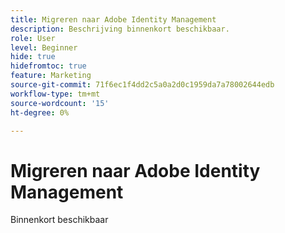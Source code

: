 ```yaml
---
title: Migreren naar Adobe Identity Management
description: Beschrijving binnenkort beschikbaar.
role: User
level: Beginner
hide: true
hidefromtoc: true
feature: Marketing
source-git-commit: 71f6ec1f4dd2c5a0a2d0c1959da7a78002644edb
workflow-type: tm+mt
source-wordcount: '15'
ht-degree: 0%

---
```


# Migreren naar Adobe Identity Management

Binnenkort beschikbaar
